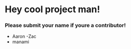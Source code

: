 # Hey cool project man!

### Please submit your name if youre a contributor!

- Aaron
-Zac
- manami
